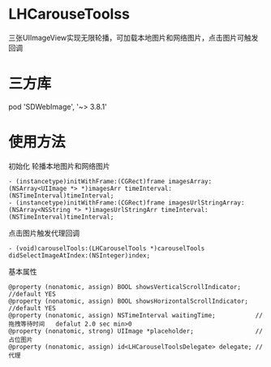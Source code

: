 # LHCarouseToolss
三张UIImageView实现无限轮播，可加载本地图片和网络图片，点击图片可触发回调
# 三方库
pod 'SDWebImage', '~> 3.8.1'
# 使用方法
初始化 轮播本地图片和网络图片
```
- (instancetype)initWithFrame:(CGRect)frame imagesArray:(NSArray<UIImage *> *)imagesArr timeInterval:(NSTimeInterval)timeInterval;
- (instancetype)initWithFrame:(CGRect)frame imagesUrlStringArray:(NSArray<NSString *> *)imagesUrlStringArr timeInterval:(NSTimeInterval)timeInterval;
```
点击图片触发代理回调
```
- (void)carouselTools:(LHCarouselTools *)carouselTools didSelectImageAtIndex:(NSInteger)index;
```
基本属性
```
@property (nonatomic, assign) BOOL showsVerticalScrollIndicator;    //default YES
@property (nonatomic, assign) BOOL showsHorizontalScrollIndicator;  //default YES
@property (nonatomic, assign) NSTimeInterval waitingTime;           //拖拽等待时间   defalut 2.0 sec min>0
@property (nonatomic, strong) UIImage *placeholder;                 //占位图片
@property (nonatomic, assign) id<LHCarouselToolsDelegate> delegate; //代理
```
